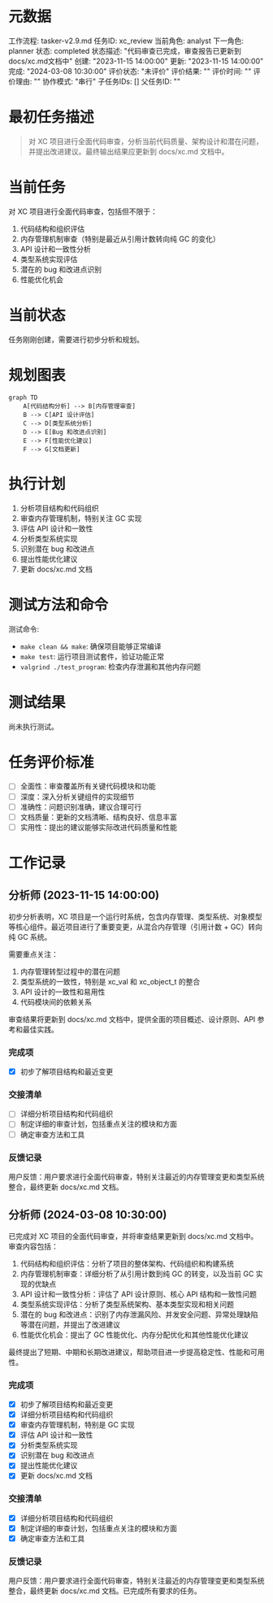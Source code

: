 # 元数据
工作流程: tasker-v2.9.md
任务ID: xc_review
当前角色: analyst
下一角色: planner
状态: completed
状态描述: "代码审查已完成，审查报告已更新到docs/xc.md文档中"
创建: "2023-11-15 14:00:00"
更新: "2023-11-15 14:00:00"
完成: "2024-03-08 10:30:00"
评价状态: "未评价"
评价结果: ""
评价时间: ""
评价理由: ""
协作模式: "串行"
子任务IDs: []
父任务ID: ""

# 最初任务描述
> 对 XC 项目进行全面代码审查，分析当前代码质量、架构设计和潜在问题，并提出改进建议。最终输出结果应更新到 docs/xc.md 文档中。

# 当前任务
对 XC 项目进行全面代码审查，包括但不限于：
1. 代码结构和组织评估
2. 内存管理机制审查（特别是最近从引用计数转向纯 GC 的变化）
3. API 设计和一致性分析
4. 类型系统实现评估
5. 潜在的 bug 和改进点识别
6. 性能优化机会

# 当前状态
任务刚刚创建，需要进行初步分析和规划。

# 规划图表
```mermaid
graph TD
    A[代码结构分析] --> B[内存管理审查]
    B --> C[API 设计评估]
    C --> D[类型系统分析]
    D --> E[Bug 和改进点识别]
    E --> F[性能优化建议]
    F --> G[文档更新]
```

# 执行计划
1. 分析项目结构和代码组织
2. 审查内存管理机制，特别关注 GC 实现
3. 评估 API 设计和一致性
4. 分析类型系统实现
5. 识别潜在 bug 和改进点
6. 提出性能优化建议
7. 更新 docs/xc.md 文档

# 测试方法和命令
测试命令:
- `make clean && make`: 确保项目能够正常编译
- `make test`: 运行项目测试套件，验证功能正常
- `valgrind ./test_program`: 检查内存泄漏和其他内存问题

# 测试结果
尚未执行测试。

# 任务评价标准
- [ ] 全面性：审查覆盖所有关键代码模块和功能
- [ ] 深度：深入分析关键组件的实现细节
- [ ] 准确性：问题识别准确，建议合理可行
- [ ] 文档质量：更新的文档清晰、结构良好、信息丰富
- [ ] 实用性：提出的建议能够实际改进代码质量和性能

# 工作记录
## 分析师 (2023-11-15 14:00:00)
初步分析表明，XC 项目是一个运行时系统，包含内存管理、类型系统、对象模型等核心组件。最近项目进行了重要变更，从混合内存管理（引用计数 + GC）转向纯 GC 系统。

需要重点关注：
1. 内存管理转型过程中的潜在问题
2. 类型系统的一致性，特别是 xc_val 和 xc_object_t 的整合
3. API 设计的一致性和易用性
4. 代码模块间的依赖关系

审查结果将更新到 docs/xc.md 文档中，提供全面的项目概述、设计原则、API 参考和最佳实践。

### 完成项
- [x] 初步了解项目结构和最近变更

### 交接清单
- [ ] 详细分析项目结构和代码组织
- [ ] 制定详细的审查计划，包括重点关注的模块和方面
- [ ] 确定审查方法和工具

### 反馈记录
用户反馈：用户要求进行全面代码审查，特别关注最近的内存管理变更和类型系统整合，最终更新 docs/xc.md 文档。

## 分析师 (2024-03-08 10:30:00)
已完成对 XC 项目的全面代码审查，并将审查结果更新到 docs/xc.md 文档中。审查内容包括：

1. 代码结构和组织评估：分析了项目的整体架构、代码组织和构建系统
2. 内存管理机制审查：详细分析了从引用计数到纯 GC 的转变，以及当前 GC 实现的优缺点
3. API 设计和一致性分析：评估了 API 设计原则、核心 API 结构和一致性问题
4. 类型系统实现评估：分析了类型系统架构、基本类型实现和相关问题
5. 潜在的 bug 和改进点：识别了内存泄漏风险、并发安全问题、异常处理缺陷等潜在问题，并提出了改进建议
6. 性能优化机会：提出了 GC 性能优化、内存分配优化和其他性能优化建议

最终提出了短期、中期和长期改进建议，帮助项目进一步提高稳定性、性能和可用性。

### 完成项
- [x] 初步了解项目结构和最近变更
- [x] 详细分析项目结构和代码组织
- [x] 审查内存管理机制，特别是 GC 实现
- [x] 评估 API 设计和一致性
- [x] 分析类型系统实现
- [x] 识别潜在 bug 和改进点
- [x] 提出性能优化建议
- [x] 更新 docs/xc.md 文档

### 交接清单
- [x] 详细分析项目结构和代码组织
- [x] 制定详细的审查计划，包括重点关注的模块和方面
- [x] 确定审查方法和工具

### 反馈记录
用户反馈：用户要求进行全面代码审查，特别关注最近的内存管理变更和类型系统整合，最终更新 docs/xc.md 文档。已完成所有要求的任务。 